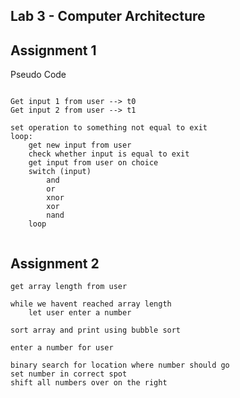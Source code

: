 ## Lab 3 - Computer Architecture

## Assignment 1

Pseudo Code

```

Get input 1 from user --> t0
Get input 2 from user --> t1

set operation to something not equal to exit
loop:
	get new input from user
	check whether input is equal to exit
	get input from user on choice
	switch (input)
		and
		or
		xnor
		xor
		nand
	loop
	
```
	
	
## Assignment 2

```
get array length from user

while we havent reached array length
	let user enter a number
	
sort array and print using bubble sort

enter a number for user

binary search for location where number should go
set number in correct spot
shift all numbers over on the right
```
